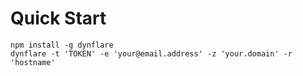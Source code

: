 # Quick Start

```
npm install -g dynflare
dynflare -t 'TOKEN' -e 'your@email.address' -z 'your.domain' -r 'hostname'
```


